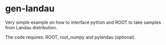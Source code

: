 # gen-landau

Very simple example on how to interface python and ROOT to take samples from Landau distribution.

The code requires: ROOT, root_numpy and pylandau (optional).

